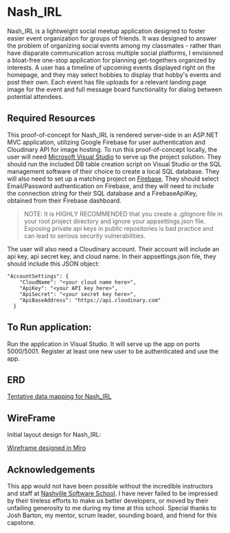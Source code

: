 # Nash_IRL

Nash_IRL is a lightweight social meetup application designed to foster easier event organization for groups of friends. It was designed to answer the problem of organizing social events among my classmates - rather than have disparate communication across multiple social platforms, I envisioned a bloat-free one-stop application for planning get-togethers organized by interests. A user has a timeline of upcoming events displayed right on the homepage, and they may select hobbies to display that hobby's events and post their own. Each event has file uploads for a relevant landing page image for the event and full message board functionality for dialog between potential attendees.

## Required Resources

This proof-of-concept for Nash_IRL is rendered server-side in an ASP.NET MVC application, utilizing Google Firebase for user authentication and Cloudinary API for image hosting. To run this proof-of-concept locally, the user will need [Microsoft Visual Studio](https://visualstudio.microsoft.com/) to serve up the project solution. They should run the included DB table creation script on Visual Studio or the SQL management software of their choice to create a local SQL database. They will also need to set up a matching project on [Firebase](https://firebase.google.com/). They should select Email/Password authentication on Firebase, and they will need to include the connection string for their SQL database and a FirebaseApiKey, obtained from their Firebase dashboard.

> NOTE: It is HIGHLY RECOMMENDED that you create a .gitignore file in your root project directory and ignore your appsettings.json file. Exposing private api keys in public repositories is bad practice and can lead to serious security vulnerabilities.

The user will also need a Cloudinary account. Their account will include an api key, api secret key, and cloud name. In their appsettings.json file, they should include this JSON object:

```
"AccountSettings": {
    "CloudName": "<your cloud name here>",
    "ApiKey": "<your API key here>",
    "ApiSecret": "<your secret key here>",
    "ApiBaseAddress": "https://api.cloudinary.com"
  }
```
## To Run application:

Run the application in Visual Studio. It will serve up the app on ports 5000/5001. Register at least one new user to be authenticated and use the app.

## ERD

[Tentative data mapping for Nash_IRL](https://dbdiagram.io/d/61662c41940c4c4eec921045)

## WireFrame

Initial layout design for Nash_IRL:

[Wireframe designed in Miro](https://miro.com/app/board/o9J_lpwXapY=/)

## Acknowledgements

This app would not have been possible without the incredible instructors and staff at [Nashville Software School](https://nashvillesoftwareschool.com/). I have never failed to be impressed by their tireless efforts to make us better developers, or moved by their unfailing generosity to me during my time at this school. Special thanks to Josh Barton, my mentor, scrum leader, sounding board, and friend for this capstone. 
